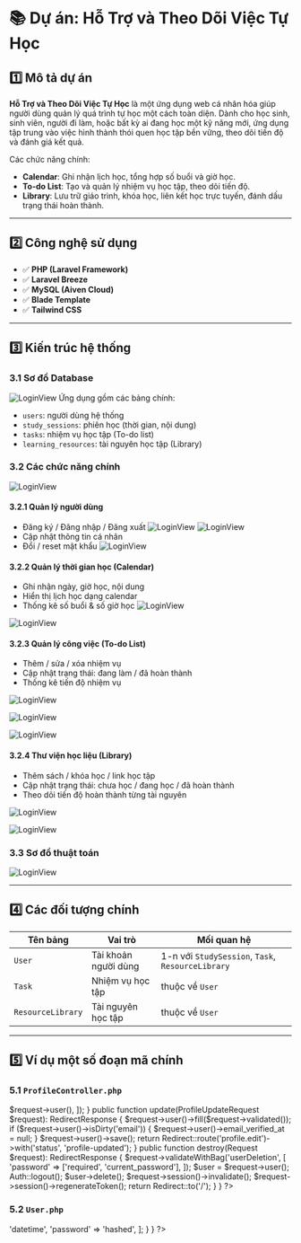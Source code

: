# 📚 Dự án: Hỗ Trợ và Theo Dõi Việc Tự Học

## 1️⃣ Mô tả dự án

**Hỗ Trợ và Theo Dõi Việc Tự Học** là một ứng dụng web cá nhân hóa giúp người dùng quản lý quá trình tự học một cách toàn diện. Dành cho học sinh, sinh viên, người đi làm, hoặc bất kỳ ai đang học một kỹ năng mới, ứng dụng tập trung vào việc hình thành thói quen học tập bền vững, theo dõi tiến độ và đánh giá kết quả.

Các chức năng chính:
- **Calendar**: Ghi nhận lịch học, tổng hợp số buổi và giờ học.
- **To-do List**: Tạo và quản lý nhiệm vụ học tập, theo dõi tiến độ.
- **Library**: Lưu trữ giáo trình, khóa học, liên kết học trực tuyến, đánh dấu trạng thái hoàn thành.

---

## 2️⃣ Công nghệ sử dụng

- ✅ **PHP (Laravel Framework)**
- ✅ **Laravel Breeze**
- ✅ **MySQL (Aiven Cloud)**
- ✅ **Blade Template**
- ✅ **Tailwind CSS**

---

## 3️⃣ Kiến trúc hệ thống

### 3.1 Sơ đồ Database
![LoginView](image/StructDiagram.png)
Ứng dụng gồm các bảng chính:
- `users`: người dùng hệ thống
- `study_sessions`: phiên học (thời gian, nội dung)
- `tasks`: nhiệm vụ học tập (To-do list)
- `learning_resources`: tài nguyên học tập (Library)

### 3.2 Các chức năng chính
![LoginView](image/ActivityDiagram.png)

#### 3.2.1 Quản lý người dùng
- Đăng ký / Đăng nhập / Đăng xuất
![LoginView](image/Register.png)
![LoginView](image/Login.png)
- Cập nhật thông tin cá nhân
- Đổi / reset mật khẩu
![LoginView](image/Reset.png)

#### 3.2.2 Quản lý thời gian học (Calendar)
- Ghi nhận ngày, giờ học, nội dung
- Hiển thị lịch học dạng calendar
- Thống kê số buổi & số giờ học
![LoginView](image/Calendar1.png)

![LoginView](image/Calendar2.png)

#### 3.2.3 Quản lý công việc (To-do List)
- Thêm / sửa / xóa nhiệm vụ
- Cập nhật trạng thái: đang làm / đã hoàn thành
- Thống kê tiến độ nhiệm vụ

![LoginView](image/Todolist1.png)

![LoginView](image/Todolist2.png)

![LoginView](image/Todolist3.png)

#### 3.2.4 Thư viện học liệu (Library)
- Thêm sách / khóa học / link học tập
- Cập nhật trạng thái: chưa học / đang học / đã hoàn thành
- Theo dõi tiến độ hoàn thành từng tài nguyên

![LoginView](image/Library1.png)

![LoginView](image/Library2.png)

### 3.3 Sơ đồ thuật toán

![LoginView](image/Diagram.png)

---

## 4️⃣ Các đối tượng chính

| Tên bảng | Vai trò | Mối quan hệ |
|----------|---------|--------------|
| `User` | Tài khoản người dùng | 1-n với `StudySession`, `Task`, `ResourceLibrary` |
| `Task` | Nhiệm vụ học tập | thuộc về `User` |
| `ResourceLibrary` | Tài nguyên học tập | thuộc về `User` |

---

## 5️⃣ Ví dụ một số đoạn mã chính

### 5.1 `ProfileController.php`

<?php

namespace App\Http\Controllers;

use App\Http\Requests\ProfileUpdateRequest;
use Illuminate\Http\RedirectResponse;
use Illuminate\Http\Request;
use Illuminate\Support\Facades\Auth;
use Illuminate\Support\Facades\Redirect;
use Illuminate\View\View;

class ProfileController extends Controller
{
    public function edit(Request $request): View
    {
        return view('profile.edit', [
            'user' => $request->user(),
        ]);
    }

    public function update(ProfileUpdateRequest $request): RedirectResponse
    {
        $request->user()->fill($request->validated());

        if ($request->user()->isDirty('email')) {
            $request->user()->email_verified_at = null;
        }

        $request->user()->save();
        return Redirect::route('profile.edit')->with('status', 'profile-updated');
    }

    public function destroy(Request $request): RedirectResponse
    {
        $request->validateWithBag('userDeletion', [
            'password' => ['required', 'current_password'],
        ]);
        $user = $request->user();
        Auth::logout();
        $user->delete();
        $request->session()->invalidate();
        $request->session()->regenerateToken();
        return Redirect::to('/');
    }
}
?>

### 5.2 `User.php`

<?php

namespace App\Models;

use Illuminate\Database\Eloquent\Factories\HasFactory;
use Illuminate\Foundation\Auth\User as Authenticatable;
use Illuminate\Notifications\Notifiable;

class User extends Authenticatable
{
    use HasFactory, Notifiable;
    protected $fillable = [
        'name',
        'email',
        'password',
    ];

    protected $hidden = [
        'password',
        'remember_token',
    ];

    protected function casts(): array
    {
        return [
            'email_verified_at' => 'datetime',
            'password' => 'hashed',
        ];
    }
}
?>




